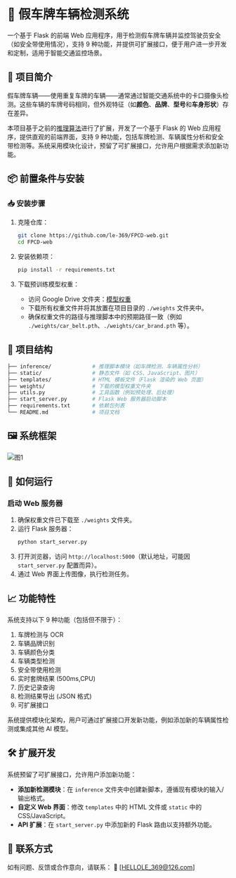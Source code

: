 # 🚗 假车牌车辆检测系统

一个基于 Flask 的前端 Web 应用程序，用于检测假车牌车辆并监控驾驶员安全（如安全带使用情况），支持 9 种功能，并提供可扩展接口，便于用户进一步开发和定制，适用于智能交通监控场景。

## 📌 项目简介

假车牌车辆——使用重复车牌的车辆——通常通过智能交通系统中的卡口摄像头检测。这些车辆的车牌号码相同，但外观特征（如**颜色**、**品牌**、**型号**和**车身形状**）存在差异。

本项目基于之前的[推理算法](https://github.com/le-369/Fake-plate-car-detection)进行了扩展，开发了一个基于 Flask 的 Web 应用程序，提供直观的前端界面，支持 9 种功能，包括车牌检测、车辆属性分析和安全带检测等。系统采用模块化设计，预留了可扩展接口，允许用户根据需求添加新功能。

## 📦 前置条件与安装

### 📥 安装步骤

1. 克隆仓库：
   ```bash
   git clone https://github.com/le-369/FPCD-web.git
   cd FPCD-web
   ```

2. 安装依赖项：
   ```bash
   pip install -r requirements.txt
   ```

3. 下载预训练模型权重：
   - 访问 Google Drive 文件夹：[模型权重](https://drive.google.com/drive/folders/10aQi223yn6hZEjfldmuow7iQrSsMu_uW?usp=drive_link)
   - 下载所有权重文件并将其放置在项目目录的 `./weights` 文件夹中。
   - 确保权重文件的路径与推理脚本中的预期路径一致（例如 `./weights/car_belt.pth`、`./weights/car_brand.pth` 等）。

## 📂 项目结构

```bash
├── inference/             # 推理脚本模块（如车牌检测、车辆属性分析）
├── static/                # 静态文件（如 CSS、JavaScript、图片）
├── templates/             # HTML 模板文件（Flask 渲染的 Web 页面）
├── weights/               # 下载的模型权重文件夹
├── utils.py               # 工具函数（例如预处理、后处理）
├── start_server.py        # Flask Web 服务器启动脚本
├── requirements.txt       # 依赖包列表
└── README.md              # 项目文档
```

## 🖼️ 系统框架

![图1](frame.bmp "系统流程")


## 🚀 如何运行

### 启动 Web 服务器

1. 确保权重文件已下载至 `./weights` 文件夹。
2. 运行 Flask 服务器：
   ```bash
   python start_server.py
   ```
3. 打开浏览器，访问 `http://localhost:5000`（默认地址，可能因 `start_server.py` 配置而异）。
4. 通过 Web 界面上传图像，执行检测任务。

## 📈 功能特性

系统支持以下 9 种功能（包括但不限于）：
1. 车牌检测与 OCR
2. 车辆品牌识别
3. 车辆颜色分类
4. 车辆类型检测
5. 安全带使用检测
6. 实时套牌结果 (500ms,CPU)
7. 历史记录查询
8.  检测结果导出 (JSON 格式)
9.  可扩展接口

系统提供模块化架构，用户可通过扩展接口开发新功能，例如添加新的车辆属性检测或集成其他 AI 模型。


## 🛠️ 扩展开发

系统预留了可扩展接口，允许用户添加新功能：
- **添加新检测模块**：在 `inference` 文件夹中创建新脚本，遵循现有模块的输入/输出格式。
- **自定义 Web 界面**：修改 `templates` 中的 HTML 文件或 `static` 中的 CSS/JavaScript。
- **API 扩展**：在 `start_server.py` 中添加新的 Flask 路由以支持额外功能。

## 📮 联系方式

如有问题、反馈或合作意向，请联系： 
📧 [HELLOLE_369@126.com]